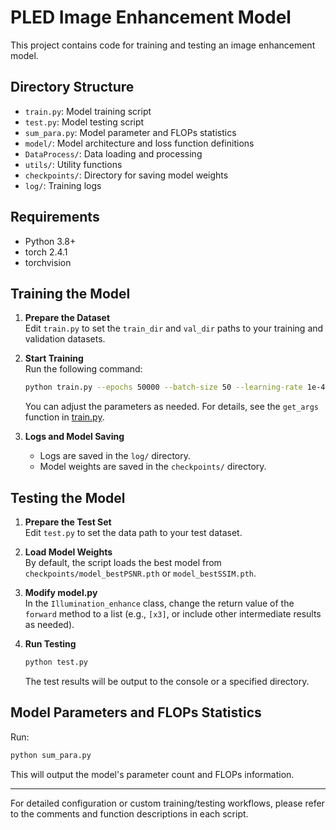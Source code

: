 # PLED Image Enhancement Model

This project contains code for training and testing an image enhancement model.

## Directory Structure

- `train.py`: Model training script
- `test.py`: Model testing script
- `sum_para.py`: Model parameter and FLOPs statistics
- `model/`: Model architecture and loss function definitions
- `DataProcess/`: Data loading and processing
- `utils/`: Utility functions
- `checkpoints/`: Directory for saving model weights
- `log/`: Training logs

## Requirements

- Python 3.8+
- torch 2.4.1
- torchvision

## Training the Model

1. **Prepare the Dataset**  
   Edit `train.py` to set the `train_dir` and `val_dir` paths to your training and validation datasets.

2. **Start Training**  
   Run the following command:

   ```sh
   python train.py --epochs 50000 --batch-size 50 --learning-rate 1e-4
   ```

   You can adjust the parameters as needed. For details, see the `get_args` function in [train.py](train.py).

3. **Logs and Model Saving**  
   - Logs are saved in the `log/` directory.
   - Model weights are saved in the `checkpoints/` directory.

## Testing the Model

1. **Prepare the Test Set**  
   Edit `test.py` to set the data path to your test dataset.

2. **Load Model Weights**  
   By default, the script loads the best model from `checkpoints/model_bestPSNR.pth` or `model_bestSSIM.pth`.

3. **Modify model.py**  
   In the `Illumination_enhance` class, change the return value of the `forward` method to a list (e.g., `[x3]`, or include other intermediate results as needed).

4. **Run Testing**  

   ```sh
   python test.py
   ```

   The test results will be output to the console or a specified directory.

## Model Parameters and FLOPs Statistics

Run:

```sh
python sum_para.py
```

This will output the model's parameter count and FLOPs information.

---

For detailed configuration or custom training/testing workflows, please refer to the comments and function descriptions in each script.